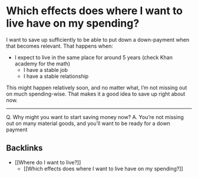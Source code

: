 # Which effects does where I want to live have on my spending?
I want to save up sufficiently to be able to put down a down-payment when that becomes relevant. That happens when:

* I expect to live in the same place for around 5 years (check Khan academy for the math)
	* I have a stable job
	* I have a stable relationship

This might happen relatively soon, and no matter what, I’m not missing out on much spending-wise. That makes it a good idea to save up right about now.

<!-- #private -->

---

Q. Why might you want to start saving money now?
A. You’re not missing out on many material goods, and you’ll want to be ready for a down payment

## Backlinks
* [[Where do I want to live?]]
	* [[Which effects does where I want to live have on my spending?]]

<!-- #p1 -->

<!-- {BearID:031B6301-ED40-4867-A27F-25CA20BC9B49-14077-00001A8D3957072F} -->
